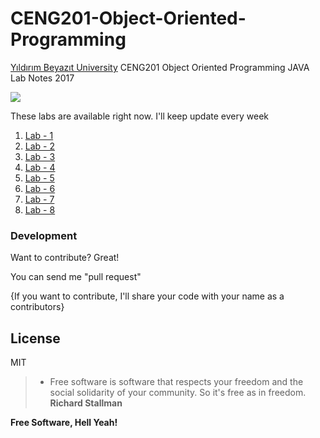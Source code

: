 # CENG201-Object-Oriented-Programming

[Yıldırım Beyazıt University](http://www.ybu.edu.tr/) CENG201 Object Oriented Programming JAVA Lab Notes 2017


![](./ybu-logo.jpeg")

These labs are available right now. I'll keep update every week

1. [Lab - 1](https://github.com/y7usuf/CENG201-Object-Oriented-Programming/tree/master/lab1)
2. [Lab - 2](https://github.com/y7usuf/CENG201-Object-Oriented-Programming/tree/master/lab2)
3. [Lab - 3](https://github.com/y7usuf/CENG201-Object-Oriented-Programming/tree/master/lab3)
4. [Lab - 4](https://github.com/y7usuf/CENG201-Object-Oriented-Programming/tree/master/lab4)
5. [Lab - 5](https://github.com/y7usuf/CENG201-Object-Oriented-Programming/tree/master/lab5)
6. [Lab - 6](https://github.com/y7usuf/CENG201-Object-Oriented-Programming/tree/master/lab6)
7. [Lab - 7](https://github.com/y7usuf/CENG201-Object-Oriented-Programming/tree/master/lab7)
8. [Lab - 8](https://github.com/y7usuf/CENG201-Object-Oriented-Programming/tree/master/lab8)


### Development

Want to contribute? Great!

You can send me "pull request"

{If you want to contribute, I'll share your code with your name as a contributors}

License
----

MIT

> - Free software is software that respects your freedom and the social solidarity of your community. So it's free as in freedom.  **Richard Stallman**


**Free Software, Hell Yeah!**